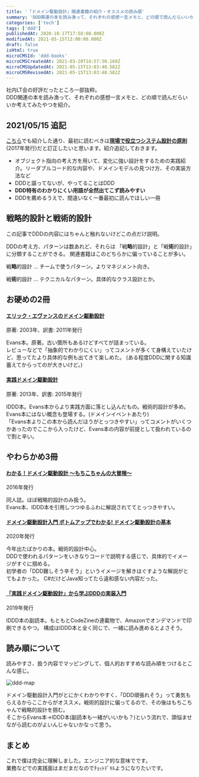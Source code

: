 ```yaml
---
title: '「ドメイン駆動設計」関連書籍の紹介・オススメの読み順'
summary: 'DDD関連の本を読み漁って、それぞれの感想一言メモと、どの順で読んだらいいか考えてみたやつを紹介します。'
categories: ['tech']
tags: ['ddd']
publishedAt: 2020-10-17T17:58:00.000Z
modifiedAt: 2021-05-15T13:00:00.000Z
draft: false
isHtml: true
microCMSId: 'ddd-books'
microCMSCreatedAt: 2021-03-20T14:57:30.169Z
microCMSUpdatedAt: 2021-05-15T13:03:48.582Z
microCMSRevisedAt: 2021-05-15T13:03:48.582Z
---
```

<p>社内LT会の好評だったところ一部抜粋。<br>DDD関連の本を読み漁って、それぞれの感想一言メモと、どの順で読んだらいいか考えてみたやつを紹介。</p>
<h2>2021/05/15 追記</h2>
<a href="/posts/tech-books-Feb-2021">こちら</a>でも紹介した通り、最初に読むべきは<a href="https://gihyo.jp/book/2017/978-4-7741-9087-7"><strong>現場で役立つシステム設計の原則</strong></a>(2017年発行)だと訂正したいと思います。紹介追記しておきます。
<ul>
<li>オブジェクト指向の考え方を用いて、変化に強い設計をするための実践紹介。リーダブルコード的な内容や、ドメインモデルの見つけ方、その実装方法など</li>
<li>DDDと謳ってないが、やってることはDDD</li>
<li><strong>DDD特有のわかりにくい用語が全然出てこず読みやすい</strong></li>
<li>DDDを薦めるうえで、間違いなく一番最初に読んでほしい一冊</li>
</ul>

<h2 id="戦略的設計と戦術的設計">戦略的設計と戦術的設計</h2>
<p>この記事でDDDの内容にはちゃんと触れないけどこの点だけ説明。</p>
<p>DDDの考え方、パターンは数あれど、それらは 「戦<strong>略</strong>的設計」と「戦<strong>術</strong>的設計」に分類することができる。
関連書籍はこのどちらかに偏っていることが多い。</p>
<p>戦<strong>略</strong>的設計 ... チームで使うパターン。よりマネジメント向き。</p>
<p>戦<strong>術</strong>的設計 ... テクニカルなパターン。具体的なクラス設計とか。</p>
<h2 id="お硬めの2冊">お硬めの2冊</h2>
<h4 id="エリック・エヴァンスのドメイン駆動設計"><a href="https://www.amazon.co.jp/dp/B00GRKD6XU">エリック・エヴァンスのドメイン駆動設計</a></h4>
<p>原著: 2003年、訳書: 2011年発行</p>
<p>Evans本。原著。古い箇所もあるけどすべてが詰まっている。<br>レビューなどで「抽象的でわかりにくい」ってコメントが多くて身構えていたけど、思ってたより具体的な例も出てきて楽しめた。
(ある程度DDDに関する知識蓄えてからってのが大きいけど。)</p>
<h4 id="実践ドメイン駆動設計"><a href="https://www.amazon.co.jp/dp/479813161X">実践ドメイン駆動設計</a></h4>
<p>原著: 2013年、訳書: 2015年発行</p>
<p>IDDD本。Evans本からより実践方面に落とし込んだもの。戦術的設計が多め。<br>Evans本にはない概念も登場する。(ドメインイベントあたり)<br>「Evans本よりこの本から読んだほうがとっつきやすい」ってコメントがいくつかあったのでここから入ったけど、Evans本の内容が前提として扱われているので割と辛い。</p>
<h2 id="やわらかめ3冊">やわらかめ3冊</h2>
<h4 id="わかる！ドメイン駆動設計-～もちこちゃんの大冒険～"><a href="https://booth.pm/ja/items/392260">わかる！ドメイン駆動設計 ～もちこちゃんの大冒険～</a></h4>
<p>2016年発行</p>
<p>同人誌。ほぼ戦略的設計のみ扱う。<br>Evans本、IDDD本を引用しつつゆるふわに解説されててとっつきやすい。</p>
<h4 id="ドメイン駆動設計入門-ボトムアップでわかる-ドメイン駆動設計の基本"><a href="https://www.amazon.co.jp/dp/479815072X">ドメイン駆動設計入門 ボトムアップでわかる! ドメイン駆動設計の基本</a></h4>
<p>2020年発行</p>
<p>今年出たばかりの本。戦術的設計中心。<br>DDDで使われるパターンをいきなりコードで説明する感じで、具体的でイメージがすぐに掴める。<br>初学者の「DDD難しそう辛そう」というイメージを解きほぐすような解説がとてもよかった。
C#だけどJava知ってたら違和感ない内容だった。</p>
<h4 id="「実践ドメイン駆動設計」から学ぶdddの実装入門"><a href="https://www.amazon.co.jp/dp/4798161500">「実践ドメイン駆動設計」から学ぶDDDの実装入門</a></h4>
<p>2019年発行</p>
<p>IDDD本の副読本。もともとCodeZineの連載物で、Amazonでオンデマンドで印刷できるやつ。
構成はIDDD本と全く同じで、一緒に読み進めるとよさそう。</p>
<h2 id="読み順について">読み順について</h2>
<p>読みやすさ、扱う内容でマッピングして、個人的おすすめな読み順をつけるとこんな感じ。</p>
<p><img src="https://images.microcms-assets.io/assets/4f79e018736547879adf5670ebeaccc3/68ad1dccf3814fa1872e7cd230e48049/ddd-map.png" alt="ddd-map"></p>
<p>ドメイン駆動設計入門がとにかくわかりやすく、「DDD頑張れそう」って勇気もらえるからここからがオススメ。戦術的設計に偏ってるので、その後はもちこちゃんで戦略的設計を掴む。<br>そこからEvans本→IDDD本(副読本も一緒がいいかも？)という流れで、頭悩ませながら読むのがよいんじゃないかなって思う。</p>
<h2 id="まとめ">まとめ</h2>
<p>これで僕は完全に理解しました。エンジニア的な意味でです。<br>業務などでの実践面はまだまだなのでﾁｮｯﾄﾃﾞｷﾙようになりたいです。</p>

    